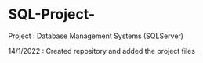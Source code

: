 # SQL-Project-
Project : Database Management Systems (SQLServer)

14/1/2022 : 
Created repository and added the project files 
